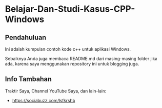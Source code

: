 # Belajar-Dan-Studi-Kasus-CPP-Windows
 
## Pendahuluan

Ini adalah kumpulan contoh kode c++ untuk aplikasi Windows.

Sebaiknya Anda juga membaca README.md dari masing-masing folder jika ada, karena saya menggunakan repository ini untuk blogging juga.

## Info Tambahan

Traktir Saya, Channel YouTube Saya, dan lain-lain:

- https://sociabuzz.com/lsfkrshb
